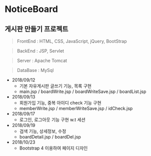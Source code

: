 # NoticeBoard

## 게시판 만들기 프로젝트

> FrontEnd : HTML, CSS, JavaScript, jQuery, BootStrap

> BackEnd : JSP, Servlet

> Server : Apache Tomcat

> DataBase : MySql



+ 2018/09/12 
  + 기본 자유게시판 글쓰기 기능, 목록 구현
  + main.jsp / boardWrite.jsp / boardWriteSave.jsp / boardList.jsp 
+ 2018/09/13 
  + 회원가입 기능, 중복 아이디 check 기능 구현 
  + memberWrite.jsp / memberWriteSave.jsp / idCheck.jsp
+ 2018/09/17
  + 로그인, 로그아웃 기능 구현 w.t 세션
+ 2018/09/19
  + 검색 기능, 상세정보, 수정
  + boardDetail.jsp / boardDel.jsp
+ 2018/10/23
  + Bootstrap 4 이용하여 페이지 디자인
